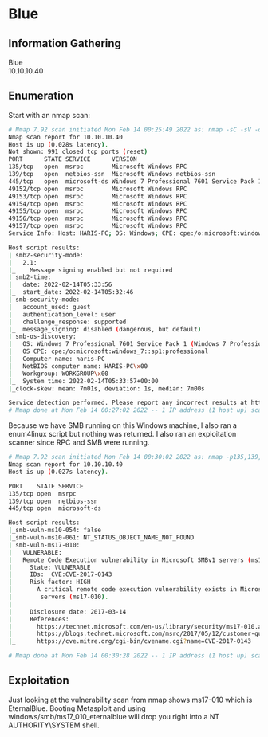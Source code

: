 # Blue

## Information Gathering
Blue<br>
10.10.10.40<br>

## Enumeration
Start with an nmap scan:
```bash
# Nmap 7.92 scan initiated Mon Feb 14 00:25:49 2022 as: nmap -sC -sV -oN nmap/blue.nmap -Pn 10.10.10.40
Nmap scan report for 10.10.10.40
Host is up (0.028s latency).
Not shown: 991 closed tcp ports (reset)
PORT      STATE SERVICE      VERSION
135/tcp   open  msrpc        Microsoft Windows RPC
139/tcp   open  netbios-ssn  Microsoft Windows netbios-ssn
445/tcp   open  microsoft-ds Windows 7 Professional 7601 Service Pack 1 microsoft-ds (workgroup: WORKGROUP)
49152/tcp open  msrpc        Microsoft Windows RPC
49153/tcp open  msrpc        Microsoft Windows RPC
49154/tcp open  msrpc        Microsoft Windows RPC
49155/tcp open  msrpc        Microsoft Windows RPC
49156/tcp open  msrpc        Microsoft Windows RPC
49157/tcp open  msrpc        Microsoft Windows RPC
Service Info: Host: HARIS-PC; OS: Windows; CPE: cpe:/o:microsoft:windows

Host script results:
| smb2-security-mode: 
|   2.1: 
|_    Message signing enabled but not required
| smb2-time: 
|   date: 2022-02-14T05:33:56
|_  start_date: 2022-02-14T05:32:46
| smb-security-mode: 
|   account_used: guest
|   authentication_level: user
|   challenge_response: supported
|_  message_signing: disabled (dangerous, but default)
| smb-os-discovery: 
|   OS: Windows 7 Professional 7601 Service Pack 1 (Windows 7 Professional 6.1)
|   OS CPE: cpe:/o:microsoft:windows_7::sp1:professional
|   Computer name: haris-PC
|   NetBIOS computer name: HARIS-PC\x00
|   Workgroup: WORKGROUP\x00
|_  System time: 2022-02-14T05:33:57+00:00
|_clock-skew: mean: 7m01s, deviation: 1s, median: 7m00s

Service detection performed. Please report any incorrect results at https://nmap.org/submit/ .
# Nmap done at Mon Feb 14 00:27:02 2022 -- 1 IP address (1 host up) scanned in 72.88 seconds
```
Because we have SMB running on this Windows machine, I also ran a enum4linux script but nothing was returned. I also ran an exploitation scanner since RPC and SMB were running.
```bash
# Nmap 7.92 scan initiated Mon Feb 14 00:30:02 2022 as: nmap -p135,139,445 --script vuln -Pn -oN nmap/vuln_scanner.nmap 10.10.10.40
Nmap scan report for 10.10.10.40
Host is up (0.027s latency).

PORT    STATE SERVICE
135/tcp open  msrpc
139/tcp open  netbios-ssn
445/tcp open  microsoft-ds

Host script results:
|_smb-vuln-ms10-054: false
|_smb-vuln-ms10-061: NT_STATUS_OBJECT_NAME_NOT_FOUND
| smb-vuln-ms17-010: 
|   VULNERABLE:
|   Remote Code Execution vulnerability in Microsoft SMBv1 servers (ms17-010)
|     State: VULNERABLE
|     IDs:  CVE:CVE-2017-0143
|     Risk factor: HIGH
|       A critical remote code execution vulnerability exists in Microsoft SMBv1
|        servers (ms17-010).
|           
|     Disclosure date: 2017-03-14
|     References:
|       https://technet.microsoft.com/en-us/library/security/ms17-010.aspx
|       https://blogs.technet.microsoft.com/msrc/2017/05/12/customer-guidance-for-wannacrypt-attacks/
|_      https://cve.mitre.org/cgi-bin/cvename.cgi?name=CVE-2017-0143

# Nmap done at Mon Feb 14 00:30:28 2022 -- 1 IP address (1 host up) scanned in 26.68 seconds

```
## Exploitation
Just looking at the vulnerability scan from nmap shows ms17-010 which is EternalBlue. Booting Metasploit and using windows/smb/ms17_010_eternalblue will drop you right into a NT AUTHORITY\SYSTEM shell.